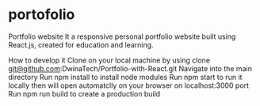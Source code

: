 # portofolio
Portfolio website
It a responsive personal portfolio website built using React.js, created for education and learning.



How to develop it
Clone on your local machine by using clone git@github.com:DwinaTech/Portfolio-with-React.git
Navigate into the main directory
Run npm install to install node modules
Run npm start to run it locally then will open automatclly on your browser on localhost:3000 port
Run npm run build to create a production build

